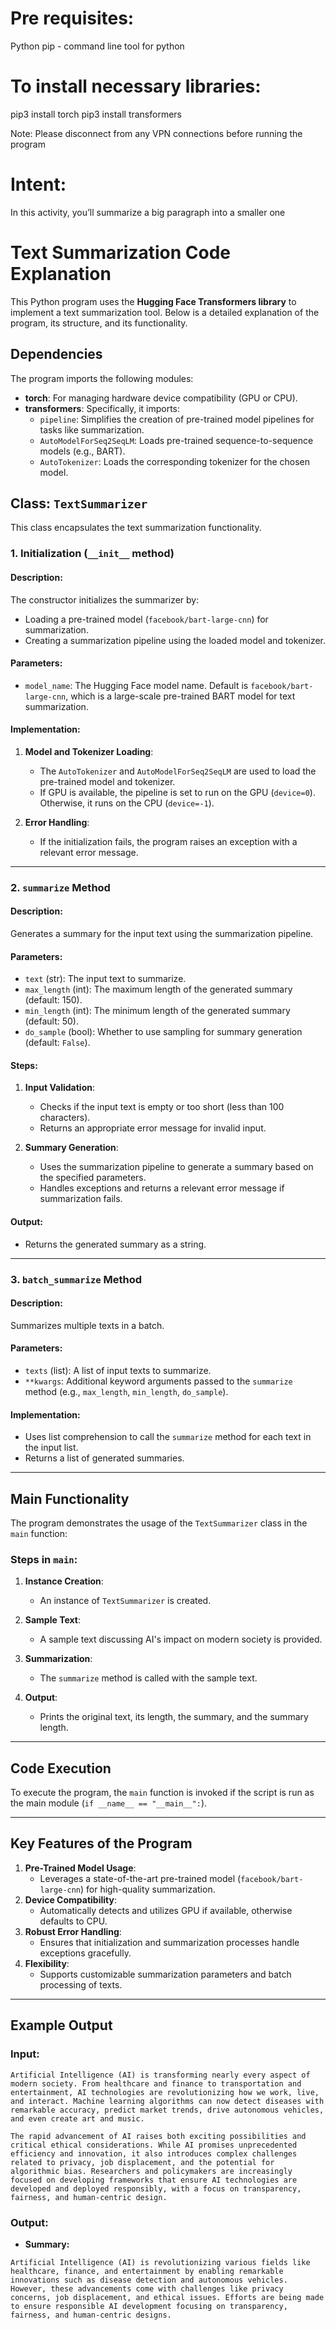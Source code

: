 # Pre requisites:
Python
pip - command line tool for python

# To install necessary libraries:
pip3 install torch
pip3 install transformers

Note: Please disconnect from any VPN connections before running the program

# Intent:
In this activity, you’ll summarize a big paragraph into a smaller one

# Text Summarization Code Explanation

This Python program uses the **Hugging Face Transformers library** to implement a text summarization tool. Below is a detailed explanation of the program, its structure, and its functionality.

## Dependencies
The program imports the following modules:

- **torch**: For managing hardware device compatibility (GPU or CPU).
- **transformers**: Specifically, it imports:
  - `pipeline`: Simplifies the creation of pre-trained model pipelines for tasks like summarization.
  - `AutoModelForSeq2SeqLM`: Loads pre-trained sequence-to-sequence models (e.g., BART).
  - `AutoTokenizer`: Loads the corresponding tokenizer for the chosen model.

## Class: `TextSummarizer`
This class encapsulates the text summarization functionality.

### 1. **Initialization (`__init__` method)**

#### Description:
The constructor initializes the summarizer by:
- Loading a pre-trained model (`facebook/bart-large-cnn`) for summarization.
- Creating a summarization pipeline using the loaded model and tokenizer.

#### Parameters:
- `model_name`: The Hugging Face model name. Default is `facebook/bart-large-cnn`, which is a large-scale pre-trained BART model for text summarization.

#### Implementation:
1. **Model and Tokenizer Loading**:
   - The `AutoTokenizer` and `AutoModelForSeq2SeqLM` are used to load the pre-trained model and tokenizer.
   - If GPU is available, the pipeline is set to run on the GPU (`device=0`). Otherwise, it runs on the CPU (`device=-1`).

2. **Error Handling**:
   - If the initialization fails, the program raises an exception with a relevant error message.

---
### 2. **`summarize` Method**

#### Description:
Generates a summary for the input text using the summarization pipeline.

#### Parameters:
- `text` (str): The input text to summarize.
- `max_length` (int): The maximum length of the generated summary (default: 150).
- `min_length` (int): The minimum length of the generated summary (default: 50).
- `do_sample` (bool): Whether to use sampling for summary generation (default: `False`).

#### Steps:
1. **Input Validation**:
   - Checks if the input text is empty or too short (less than 100 characters).
   - Returns an appropriate error message for invalid input.

2. **Summary Generation**:
   - Uses the summarization pipeline to generate a summary based on the specified parameters.
   - Handles exceptions and returns a relevant error message if summarization fails.

#### Output:
- Returns the generated summary as a string.

---
### 3. **`batch_summarize` Method**

#### Description:
Summarizes multiple texts in a batch.

#### Parameters:
- `texts` (list): A list of input texts to summarize.
- `**kwargs`: Additional keyword arguments passed to the `summarize` method (e.g., `max_length`, `min_length`, `do_sample`).

#### Implementation:
- Uses list comprehension to call the `summarize` method for each text in the input list.
- Returns a list of generated summaries.

---
## Main Functionality
The program demonstrates the usage of the `TextSummarizer` class in the `main` function:

### Steps in `main`:
1. **Instance Creation**:
   - An instance of `TextSummarizer` is created.

2. **Sample Text**:
   - A sample text discussing AI's impact on modern society is provided.

3. **Summarization**:
   - The `summarize` method is called with the sample text.

4. **Output**:
   - Prints the original text, its length, the summary, and the summary length.

---
## Code Execution
To execute the program, the `main` function is invoked if the script is run as the main module (`if __name__ == "__main__":`).

---
## Key Features of the Program
1. **Pre-Trained Model Usage**:
   - Leverages a state-of-the-art pre-trained model (`facebook/bart-large-cnn`) for high-quality summarization.
2. **Device Compatibility**:
   - Automatically detects and utilizes GPU if available, otherwise defaults to CPU.
3. **Robust Error Handling**:
   - Ensures that initialization and summarization processes handle exceptions gracefully.
4. **Flexibility**:
   - Supports customizable summarization parameters and batch processing of texts.

---
## Example Output
### Input:

```text
Artificial Intelligence (AI) is transforming nearly every aspect of modern society. From healthcare and finance to transportation and entertainment, AI technologies are revolutionizing how we work, live, and interact. Machine learning algorithms can now detect diseases with remarkable accuracy, predict market trends, drive autonomous vehicles, and even create art and music.

The rapid advancement of AI raises both exciting possibilities and critical ethical considerations. While AI promises unprecedented efficiency and innovation, it also introduces complex challenges related to privacy, job displacement, and the potential for algorithmic bias. Researchers and policymakers are increasingly focused on developing frameworks that ensure AI technologies are developed and deployed responsibly, with a focus on transparency, fairness, and human-centric design.
```

### Output:

- **Summary:**

```text
Artificial Intelligence (AI) is revolutionizing various fields like healthcare, finance, and entertainment by enabling remarkable innovations such as disease detection and autonomous vehicles. However, these advancements come with challenges like privacy concerns, job displacement, and ethical issues. Efforts are being made to ensure responsible AI development focusing on transparency, fairness, and human-centric designs.
```

